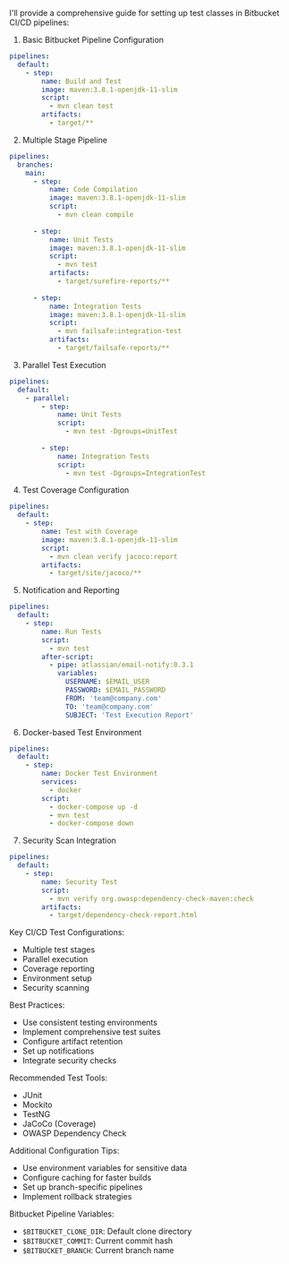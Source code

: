I'll provide a comprehensive guide for setting up test classes in Bitbucket CI/CD pipelines:

1. Basic Bitbucket Pipeline Configuration
```yaml
pipelines:
  default:
    - step:
        name: Build and Test
        image: maven:3.8.1-openjdk-11-slim
        script:
          - mvn clean test
        artifacts:
          - target/**
```

2. Multiple Stage Pipeline
```yaml
pipelines:
  branches:
    main:
      - step:
          name: Code Compilation
          image: maven:3.8.1-openjdk-11-slim
          script:
            - mvn clean compile
      
      - step:
          name: Unit Tests
          image: maven:3.8.1-openjdk-11-slim
          script:
            - mvn test
          artifacts:
            - target/surefire-reports/**
      
      - step:
          name: Integration Tests
          image: maven:3.8.1-openjdk-11-slim
          script:
            - mvn failsafe:integration-test
          artifacts:
            - target/failsafe-reports/**
```

3. Parallel Test Execution
```yaml
pipelines:
  default:
    - parallel:
        - step:
            name: Unit Tests
            script:
              - mvn test -Dgroups=UnitTest
        
        - step:
            name: Integration Tests
            script:
              - mvn test -Dgroups=IntegrationTest
```

4. Test Coverage Configuration
```yaml
pipelines:
  default:
    - step:
        name: Test with Coverage
        image: maven:3.8.1-openjdk-11-slim
        script:
          - mvn clean verify jacoco:report
        artifacts:
          - target/site/jacoco/**
```

5. Notification and Reporting
```yaml
pipelines:
  default:
    - step:
        name: Run Tests
        script:
          - mvn test
        after-script:
          - pipe: atlassian/email-notify:0.3.1
            variables:
              USERNAME: $EMAIL_USER
              PASSWORD: $EMAIL_PASSWORD
              FROM: 'team@company.com'
              TO: 'team@company.com'
              SUBJECT: 'Test Execution Report'
```

6. Docker-based Test Environment
```yaml
pipelines:
  default:
    - step:
        name: Docker Test Environment
        services:
          - docker
        script:
          - docker-compose up -d
          - mvn test
          - docker-compose down
```

7. Security Scan Integration
```yaml
pipelines:
  default:
    - step:
        name: Security Test
        script:
          - mvn verify org.owasp:dependency-check-maven:check
        artifacts:
          - target/dependency-check-report.html
```

Key CI/CD Test Configurations:
- Multiple test stages
- Parallel execution
- Coverage reporting
- Environment setup
- Security scanning

Best Practices:
- Use consistent testing environments
- Implement comprehensive test suites
- Configure artifact retention
- Set up notifications
- Integrate security checks

Recommended Test Tools:
- JUnit
- Mockito
- TestNG
- JaCoCo (Coverage)
- OWASP Dependency Check

Additional Configuration Tips:
- Use environment variables for sensitive data
- Configure caching for faster builds
- Set up branch-specific pipelines
- Implement rollback strategies

Bitbucket Pipeline Variables:
- `$BITBUCKET_CLONE_DIR`: Default clone directory
- `$BITBUCKET_COMMIT`: Current commit hash
- `$BITBUCKET_BRANCH`: Current branch name